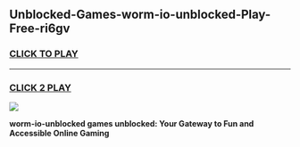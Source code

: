 
## Unblocked-Games-worm-io-unblocked-Play-Free-ri6gv
<h3>
<a href="https://premium76.site?title=worm-io-unblocked&ref=21A">CLICK TO PLAY</a></h3>
<hr>

<h3>
<a href="https://premium76.site?title=worm-io-unblocked&ref=21A">CLICK 2 PLAY</a>
  
</h3>

<a href="https://premium76.site?title=worm-io-unblocked&ref=21A"><img src="https://clearcache.store/games.png"></a>


**worm-io-unblocked games unblocked: Your Gateway to Fun and Accessible Online Gaming**
